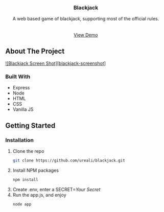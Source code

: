 
<h3 align="center">Blackjack</h3>

  <p align="center">
    A web based game of blackjack, supporting most of the official rules.
    <br />
    <br />
    <br />
    <a href="stanislavnehretskyi.com/blackjack">View Demo</a>
  </p>
</div>


## About The Project

[![Blackjack Screen Shot][blackjack-screenshot]](stanislavnehretskyi.com/blackjack)

### Built With

* Express
* Node
* HTML
* CSS
* Vanilla JS

## Getting Started

### Installation

1. Clone the repo
   ```sh
   git clone https://github.com/ureali/blackjack.git
   ```
3. Install NPM packages
   ```sh
   npm install
   ```
4. Create .env, enter a SECRET=*Your Secret*
5. Run the app.js, and enjoy
   ```sh
   node app
   ```
[product-screenshot]: screenshot.png